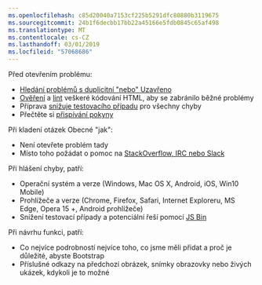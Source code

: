 ```yaml
---
ms.openlocfilehash: c85d20040a7153cf225b5291dfc80880b3119675
ms.sourcegitcommit: 24b1f6decbb17bb22a45166e5fdb0845c65af498
ms.translationtype: MT
ms.contentlocale: cs-CZ
ms.lasthandoff: 03/01/2019
ms.locfileid: "57068686"
---
```

Před otevřením problému:

- [Hledání problémů s duplicitní "nebo" Uzavřeno](https://github.com/twbs/bootstrap/issues?utf8=%E2%9C%93&q=is%3Aissue)
- [Ověření](http://validator.w3.org/nu/) a [lint](https://github.com/twbs/bootlint#in-the-browser) veškeré kódování HTML, aby se zabránilo běžné problémy
- Příprava [snižuje testovacího případu](https://css-tricks.com/reduced-test-cases/) pro všechny chyby
- Přečtěte si [přispívání pokyny](https://github.com/twbs/bootstrap/blob/master/CONTRIBUTING.md)

Při kladení otázek Obecné "jak":

- Není otevřete problém tady
- Místo toho požádat o pomoc na [StackOverflow, IRC nebo Slack](https://github.com/twbs/bootstrap/blob/master/README.md#community)

Při hlášení chyby, patří:

- Operační systém a verze (Windows, Mac OS X, Android, iOS, Win10 Mobile)
- Prohlížeče a verze (Chrome, Firefox, Safari, Internet Exploreru, MS Edge, Opera 15 +, Android prohlížeče)
- Snížení testovací případy a potenciální řeší pomocí [JS Bin](https://jsbin.com)

Při návrhu funkci, patří:

- Co nejvíce podrobností nejvíce toho, co jsme měli přidat a proč je důležité, abyste Bootstrap
- Příslušné odkazy na předchozí obrázek, snímky obrazovky nebo živých ukázek, kdykoli je to možné

